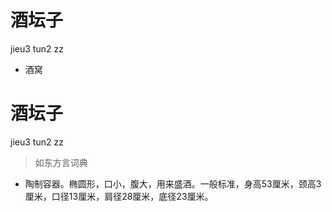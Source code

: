 # 酒坛子
jieu3 tun2 zz
- 酒窝

# 酒坛子
jieu3 tun2 zz
> 如东方言词典
- 陶制容器。椭圆形，口小，腹大，用来盛酒。一般标准，身高53厘米，颈高3厘米，口径13厘米，肩径28厘米，底径23厘米。
